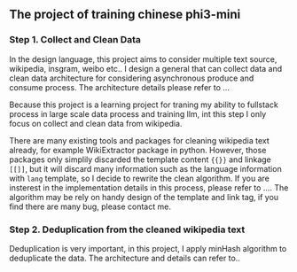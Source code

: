 ## The project of training chinese phi3-mini 

### Step 1. Collect and Clean Data
In the design language, this project aims to consider multiple text source, wikipedia, insgram, weibo etc.. I design a general
that can collect data and clean data architecture for considering asynchronous produce and consume process. The architecture
details please refer to ...

Because this project is a learning project for traning my ability to fullstack process in large scale data process and training llm, int this step I only
focus on collect and clean data from wikipedia.

There are many existing tools and packages for cleaning wikipedia text already, for example WikiExtractor package in python. However,
those packages only simplily discarded the template content `{{}}` and linkage `[[]]`, but it will discard many information such as
the language information with `lang` template, so I decide to rewrite the clean algorithm. If you are insterest in the implementation
details in this process, please refer to .... The algorithm may be rely on handy design of the template and link tag, if you find there
are many bug, please contact me.

### Step 2. Deduplication from the cleaned wikipedia text
Deduplication is very important, in this project, I apply minHash algorithm to deduplicate the data. The architecture and details
can refer to..